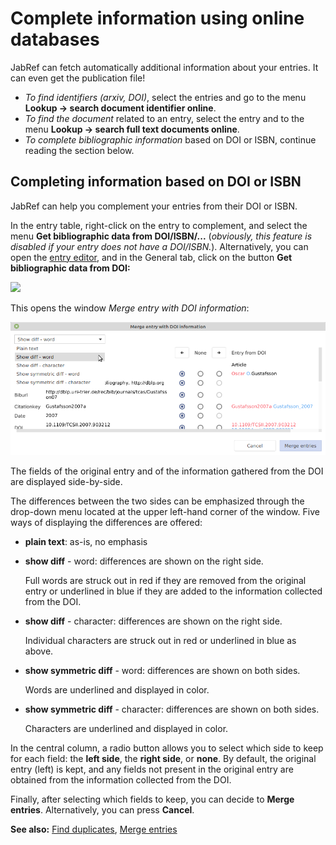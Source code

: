 # Complete information using online databases

JabRef can fetch automatically additional information about your entries. It can even get the publication file!​

* _To find identifiers (arxiv, DOI)_, select the entries and go to the menu **Lookup → search document identifier online**.​
* _To find the document_ related to an entry, select the entry and to the menu **Lookup → search full text documents online**.​
* _To complete bibliographic information_ based on DOI or ISBN, continue reading the section below.

## Completing information based on DOI or ISBN

JabRef can help you complement your entries from their DOI or ISBN.

In the entry table, right-click on the entry to complement, and select the menu **Get bibliographic data from DOI/ISBN/...** (_obviously, this feature is disabled if your entry does not have a DOI/ISBN._). Alternatively, you can open the [entry editor](../advanced/entryeditor/), and in the General tab, click on the button **Get bibliographic data from DOI:**

![](<../.gitbook/assets/getdoi-entryeditor-jabref5.2 (1) (2) (2) (2) (1).png>)

This opens the window _Merge entry with DOI information_:

![](<../.gitbook/assets/getdoi-mergeentrieswithdoiinformation-jabref5.2 (1) (1) (1) (1).png>)

The fields of the original entry and of the information gathered from the DOI are displayed side-by-side.

The differences between the two sides can be emphasized through the drop-down menu located at the upper left-hand corner of the window. Five ways of displaying the differences are offered:

* **plain text**: as-is, no emphasis
*   **show diff** - word: differences are shown on the right side.

    Full words are struck out in red if they are removed from the original entry or underlined in blue if they are added to the information collected from the DOI.
*   **show diff** - character: differences are shown on the right side.

    Individual characters are struck out in red or underlined in blue as above.
*   **show symmetric diff** - word: differences are shown on both sides.

    Words are underlined and displayed in color.
*   **show symmetric diff** - character: differences are shown on both sides.

    Characters are underlined and displayed in color.

In the central column, a radio button allows you to select which side to keep for each field: the **left side**, the **right side**, or **none**. By default, the original entry (left) is kept, and any fields not present in the original entry are obtained from the information collected from the DOI.

Finally, after selecting which fields to keep, you can decide to **Merge entries**. Alternatively, you can press **Cancel**.

**See also:** [Find duplicates](findduplicates.md), [Merge entries](mergeentries.md)
